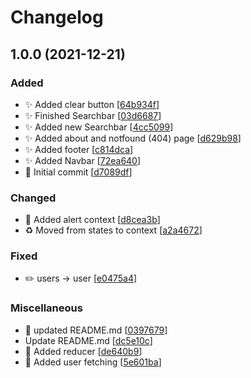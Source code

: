 # Changelog

<a name="1.0.0"></a>
## 1.0.0 (2021-12-21)

### Added

- ✨ Added clear button [[64b934f](https://github.com/JahshakaDEV/github-finder/commit/64b934f93b9df24c9f4544f90ca0326054cd7b9d)]
- ✨ Finished Searchbar [[03d6687](https://github.com/JahshakaDEV/github-finder/commit/03d6687b6fdcfe4403366743dcb2a67c869f84af)]
- ✨ Added new Searchbar [[4cc5099](https://github.com/JahshakaDEV/github-finder/commit/4cc50992befe4f1d832eaca96fd7ade88ff6e029)]
- ✨ Added about and notfound (404) page [[d629b98](https://github.com/JahshakaDEV/github-finder/commit/d629b98b2c3474af341be3b10aa2b2136a8b9c42)]
- ✨ Added footer [[c814dca](https://github.com/JahshakaDEV/github-finder/commit/c814dca6e581b4b9b428429df1eb7d9e3377d685)]
- ✨ Added Navbar [[72ea640](https://github.com/JahshakaDEV/github-finder/commit/72ea640d2aebbe579c1a71c17928ce70cdb651d1)]
- 🎉 Initial commit [[d7089df](https://github.com/JahshakaDEV/github-finder/commit/d7089dfd01f838ae5f95069a37db7c2a78d22b61)]

### Changed

- 🚸 Added alert context [[d8cea3b](https://github.com/JahshakaDEV/github-finder/commit/d8cea3bfe328b1fbbf9b6e8390d06c0b8ddc8e9b)]
- ♻️ Moved from states to context [[a2a4672](https://github.com/JahshakaDEV/github-finder/commit/a2a467261845dd033f348c7335afaa1bcfa299f5)]

### Fixed

- ✏️ users -&gt; user [[e0475a4](https://github.com/JahshakaDEV/github-finder/commit/e0475a46656842f2ab40b736106373a9e539212f)]

### Miscellaneous

- 📝 updated README.md [[0397679](https://github.com/JahshakaDEV/github-finder/commit/039767993be44b68cc08b9f0f7cd997cdec0df17)]
-  Update README.md [[dc5e10c](https://github.com/JahshakaDEV/github-finder/commit/dc5e10c8d92bda6871e74cbcea3c96892903019a)]
- 🚧 Added reducer [[de640b9](https://github.com/JahshakaDEV/github-finder/commit/de640b978c0e7fd73491a1a583a6c8ec2743885c)]
- 🚧 Added user fetching [[5e601ba](https://github.com/JahshakaDEV/github-finder/commit/5e601ba6fcf5b6d1e91a9daaa588387e7ce6004f)]


